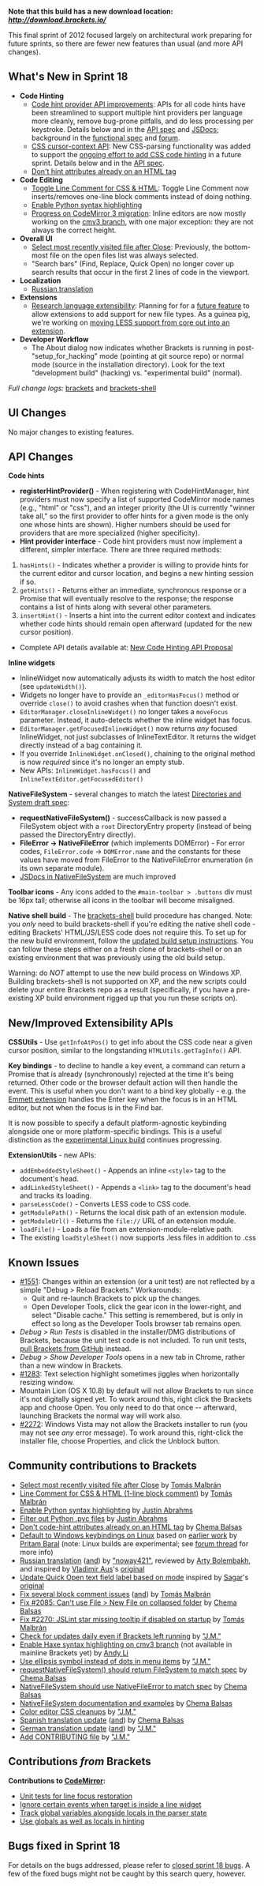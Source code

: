 **Note that this build has a new download location: _http://download.brackets.io/_**

This final sprint of 2012 focused largely on architectural work preparing for future sprints, so there are fewer new features than usual (and more API changes).

What's New in Sprint 18
-----------------------
* **Code Hinting**
    * [Code hint provider API improvements](https://trello.com/card/0-research-code-hint-provider-api/4f90a6d98f77505d7940ce88/723): APIs for all code hints have been streamlined to support multiple hint providers per language more cleanly, remove bug-prone pitfalls, and do less processing per keystroke. Details below and in the [API spec](New-Code-Hinting-API-Proposal) and [JSDocs](https://github.com/brackets-cont/brackets/blob/master/src/editor/CodeHintManager.js); background in the [functional spec](Code-Hinting-Functional-Specifications) and [forum](https://groups.google.com/forum/?fromgroups=#!topic/brackets-dev/Luf7IN0-iAM).
    * [CSS cursor-context API](https://trello.com/card/2-css-utilities-api-to-support-code-completion/4f90a6d98f77505d7940ce88/713): New CSS-parsing functionality was added to support the [ongoing effort to add CSS code hinting](https://groups.google.com/forum/?fromgroups=#!topic/brackets-dev/sAdPhV3ffOY) in a future sprint. Details below and in the [API spec](CSS-Context-API-implementation-spec).
    * [Don't hint attributes already on an HTML tag](https://github.com/brackets-cont/brackets/issues/2263)
* **Code Editing**
    * [Toggle Line Comment for CSS & HTML](https://github.com/brackets-cont/brackets/pull/2133): Toggle Line Comment now inserts/removes one-line block comments instead of doing nothing.
    * [Enable Python syntax highlighting](https://github.com/brackets-cont/brackets/issues/2355)
    * [Progress on CodeMirror 3 migration](https://trello.com/card/2-codemirror-3-inline-editor-open-edit/4f90a6d98f77505d7940ce88/650): Inline editors are now mostly working on the [cmv3 branch](https://github.com/brackets-cont/brackets/compare/master...cmv3), with one major exception: they are not always the correct height.
* **Overall UI**
    * [Select most recently visited file after Close](https://github.com/brackets-cont/brackets/pull/2122): Previously, the bottom-most file on the open files list was always selected.
    * "Search bars" (Find, Replace, Quick Open) no longer cover up search results that occur in the first 2 lines of code in the viewport.
* **Localization**
    * [Russian translation](https://github.com/brackets-cont/brackets/pull/2268)
* **Extensions**
    * [Research language extensibility](https://trello.com/card/0-research-language-extensibility/4f90a6d98f77505d7940ce88/712): Planning for for a [future feature](https://trello.com/card/api-for-extensions-to-add-new-language-syntax-coloring-mode/4f90a6d98f77505d7940ce88/639) to allow extensions to add support for new file types. As a guinea pig, we're working on [moving LESS support from core out into an extension](https://trello.com/card/0-less-refactor-into-extension/4f90a6d98f77505d7940ce88/711).
* **Developer Workflow**
   * The About dialog now indicates whether Brackets is running in post-"setup_for_hacking" mode (pointing at git source repo) or normal mode (source in the installation directory). Look for the text "development build" (hacking) vs. "experimental build" (normal).

_Full change logs:_ [brackets](https://github.com/brackets-cont/brackets/compare/sprint-17...sprint-18#commits_bucket) and [brackets-shell](https://github.com/brackets-cont/brackets-shell/compare/sprint-17...sprint-18#commits_bucket)


UI Changes
----------
No major changes to existing features.


API Changes
-----------

**Code hints**
- **registerHintProvider()** - When registering with CodeHintManager, hint providers must now specify a list of supported CodeMirror mode names (e.g., "html" or "css"), and an integer priority (the UI is currently "winner take all," so the first provider to offer hints for a given mode is the only one whose hints are shown). Higher numbers should be used for providers that are more specialized (higher specificity).
- **Hint provider interface** - Code hint providers must now implement a different, simpler interface. There are three required methods: 
 1. ``hasHints()`` - Indicates whether a provider is willing to provide hints for the current editor and cursor location, and begins a new hinting session if so.
 2. ``getHints()`` - Returns either an immediate, synchronous response or a Promise that will eventually resolve to the response; the response contains a list of hints along with several other parameters.
 3. ``insertHint()`` - Inserts a hint into the current editor context and indicates whether code hints should remain open afterward (updated for the new cursor position).
- Complete API details available at: [New Code Hinting API Proposal](New-Code-Hinting-API-Proposal)

**Inline widgets**
- InlineWidget now automatically adjusts its width to match the host editor (see `updateWidth()`).
- Widgets no longer have to provide an `_editorHasFocus()` method or override `close()` to avoid crashes when that function doesn't exist.
- `EditorManager.closeInlineWidget()` no longer takes a `moveFocus` parameter. Instead, it auto-detects whether the inline widget has focus.
- `EditorManager.getFocusedInlineWidget()` now returns _any_ focused InlineWidget, not just subclasses of InlineTextEditor. It returns the widget directly instead of a bag containing it.
- If you override `InlineWidget.onClosed()`, chaining to the original method is now _required_ since it's no longer an empty stub.
- New APIs: `InlineWidget.hasFocus()` and `InlineTextEditor.getFocusedEditor()`

**NativeFileSystem** - several changes to match the latest [Directories and System draft spec](http://www.w3.org/TR/file-system-api/):
- **requestNativeFileSystem()** - successCallback is now passed a FileSystem object with a `root` DirectoryEntry property (instead of being passed the DirectoryEntry directly).
- **FileError -> NativeFileError** (which implements DOMError) - For error codes, `FileError.code` -> `DOMError.name` and the constants for these values have moved from FileError to the NativeFileError enumeration (in its own separate module).
- [JSDocs in NativeFileSystem](https://github.com/brackets-cont/brackets/blob/master/src/file/NativeFileSystem.js) are much improved

**Toolbar icons** - Any icons added to the `#main-toolbar > .buttons` div must be 16px tall; otherwise all icons in the toolbar will become misaligned.

**Native shell build** - The [brackets-shell](https://github.com/brackets-cont/brackets-shell) build procedure has changed. Note: you _only_ need to build brackets-shell if you're editing the native shell code - editing Brackets' HTML/JS/LESS code does not require this. To set up for the new build environment, follow the [updated build setup instructions](https://github.com/brackets-cont/brackets-shell/wiki/Building-Brackets-Shell). You can follow these steps either on a fresh clone of brackets-shell or on an existing environment that was previously using the old build setup.

Warning: do _NOT_ attempt to use the new build process on Windows XP. Building brackets-shell is not supported on XP, and the new scripts could delete your entire Brackets repo as a result (specifically, if you have a pre-existing XP build environment rigged up that you run these scripts on).

New/Improved Extensibility APIs
-------------------------------
**CSSUtils** - Use ``getInfoAtPos()`` to get info about the CSS code near a given cursor position, similar to the longstanding `HTMLUtils.getTagInfo()` API.

**Key bindings** - to decline to handle a key event, a command can return a Promise that is already (synchronously) rejected at the time it's being returned. Other code or the browser default action will then handle the event. This is useful when you don't want to a bind key globally - e.g. the [Emmett extension](https://github.com/emmetio/emmet/downloads) handles the Enter key when the focus is in an HTML editor, but not when the focus is in the Find bar.

It is now possible to specify a default platform-agnostic keybinding alongside one or more platform-specific bindings. This is a useful distinction as the [experimental Linux build](https://groups.google.com/d/topic/brackets-dev/29vOJ6tvl8A/discussion) continues progressing.

**ExtensionUtils** - new APIs:
- ``addEmbeddedStyleSheet()`` - Appends an inline `<style>` tag to the document's head.
- ``addLinkedStyleSheet()`` - Appends a `<link>` tag to the document's head and tracks its loading.
- ``parseLessCode()`` - Converts LESS code to CSS code.
- ``getModulePath()`` - Returns the local disk path of an extension module.
- ``getModuleUrl()`` - Returns the `file://` URL of an extension module.
- ``loadFile()`` - Loads a file from an extension-module-relative path.
- The existing ``loadStyleSheet()`` now supports .less files in addition to .css


Known Issues
------------
* [#1551](https://github.com/brackets-cont/brackets/issues/1551): Changes within an extension (or a unit test) are not reflected by a simple "Debug > Reload Brackets." Workarounds:
    * Quit and re-launch Brackets to pick up the changes.
    * Open Developer Tools, click the gear icon in the lower-right, and select "Disable cache." This setting is remembered, but is only in effect so long as the Developer Tools browser tab remains open.
* _Debug > Run Tests_ is disabled in the installer/DMG distributions of Brackets, because the unit test code is not included. To run unit tests, [pull Brackets from GitHub](https://github.com/brackets-cont/brackets/wiki/How-to-Hack-on-Brackets#wiki-getcode) instead.
* _Debug > Show Developer Tools_ opens in a new tab in Chrome, rather than a new window in Brackets.
* [#1283](https://github.com/brackets-cont/brackets/issues/1283): Text selection highlight sometimes jiggles when horizontally resizing window.
* Mountain Lion (OS X 10.8) by default will not allow Brackets to run since it's not digitally signed yet.  To work around this, right click the Brackets app and choose Open.  You only need to do that once -- afterward, launching Brackets the normal way will work also.
* [#2272](https://github.com/brackets-cont/brackets/issues/2272): Windows Vista may not allow the Brackets installer to run (you may not see _any_ error message). To work around this, right-click the installer file, choose Properties, and click the Unblock button.


Community contributions to Brackets
-----------------------------------
* [Select most recently visited file after Close](https://github.com/brackets-cont/brackets/issues/2122) by [Tomás Malbrán](https://github.com/TomMalbran)
* [Line Comment for CSS & HTML (1-line block comment)](https://github.com/brackets-cont/brackets/issues/2133) by [Tomás Malbrán](https://github.com/TomMalbran)
* [Enable Python syntax highlighting](https://github.com/brackets-cont/brackets/issues/2355) by [Justin Abrahms](https://github.com/justinabrahms)
* [Filter out Python .pyc files](https://github.com/brackets-cont/brackets/issues/2366) by [Justin Abrahms](https://github.com/justinabrahms)
* [Don't code-hint attributes already on an HTML tag](https://github.com/brackets-cont/brackets/issues/2263) by [Chema Balsas](https://github.com/jbalsas)
* [Default to Windows keybindings on Linux](https://github.com/brackets-cont/brackets/issues/2331) based on [earlier work](https://github.com/brackets-cont/brackets/pull/2000) by [Pritam Baral](https://github.com/pritambaral) (note: Linux builds are experimental; see [forum thread](https://groups.google.com/d/topic/brackets-dev/29vOJ6tvl8A/discussion) for more info)
* [Russian translation](https://github.com/brackets-cont/brackets/pull/2268) ([and](https://github.com/brackets-cont/brackets/issues/2320)) by ["noway421"](https://github.com/noway421), reviewed by [Arty Bolembakh](https://github.com/TurboTurkey), and inspired by [Vladimir Aus](https://github.com/VladimirAus)'s [original](https://github.com/brackets-cont/brackets/pull/1900)
* [Update Quick Open text field label based on mode](https://github.com/brackets-cont/brackets/pull/2298) inspired by [Sagar](https://github.com/sagarsane)'s [original](https://github.com/brackets-cont/brackets/pull/1706)
* [Fix several block comment issues](https://github.com/brackets-cont/brackets/issues/2342) ([and](https://github.com/brackets-cont/brackets/issues/2121)) by [Tomás Malbrán](https://github.com/TomMalbran)
* [Fix #2085: Can't use File > New File on collapsed folder](https://github.com/brackets-cont/brackets/issues/2198) by [Chema Balsas](https://github.com/jbalsas)
* [Fix #2270: JSLint star missing tooltip if disabled on startup](https://github.com/brackets-cont/brackets/issues/2280) by [Tomás Malbrán](https://github.com/TomMalbran)
* [Check for updates daily even if Brackets left running](https://github.com/brackets-cont/brackets/pull/2368) by ["J.M."](https://github.com/mynetx)
* [Enable Haxe syntax highlighting on cmv3 branch](https://github.com/brackets-cont/brackets/pull/2075) (not available in mainline Brackets yet) by [Andy Li](https://github.com/andyli)
* [Use ellipsis symbol instead of dots in menu items](https://github.com/brackets-cont/brackets/issues/2240) by ["J.M."](https://github.com/mynetx)
* [requestNativeFileSystem() should return FileSystem to match spec](https://github.com/brackets-cont/brackets/issues/2158) by [Chema Balsas](https://github.com/jbalsas)
* [NativeFileSystem should use NativeFileError to match spec](https://github.com/brackets-cont/brackets/issues/2318) by [Chema Balsas](https://github.com/jbalsas)
* [NativeFileSystem documentation and examples](https://github.com/brackets-cont/brackets/issues/2063) by [Chema Balsas](https://github.com/jbalsas)
* [Color editor CSS cleanups](https://github.com/brackets-cont/brackets/issues/2225) by ["J.M."](https://github.com/mynetx)
* [Spanish translation update](https://github.com/brackets-cont/brackets/issues/2390) ([and](https://github.com/brackets-cont/brackets/issues/2273)) by [Chema Balsas](https://github.com/jbalsas)
* [German translation update](https://github.com/brackets-cont/brackets/issues/2367) ([and](https://github.com/brackets-cont/brackets/issues/2224)) by ["J.M."](https://github.com/mynetx)
* [Add CONTRIBUTING file](https://github.com/brackets-cont/brackets/issues/2304) by ["J.M."](https://github.com/mynetx)


Contributions _from_ Brackets
-----------------------------
**Contributions to [CodeMirror](https://github.com/marijnh/CodeMirror):**
* [Unit tests for line focus restoration](https://github.com/marijnh/CodeMirror/commit/fee2bb7660f914a1a71e695ce0584ed91fe5d73a)
* [Ignore certain events when target is inside a line widget](https://github.com/marijnh/CodeMirror/commit/9a076b991545390a0d3034e66434724185f19119)
* [Track global variables alongside locals in the parser state](https://github.com/marijnh/CodeMirror/commit/1bcc97635b11db2030697e5bb121d547c8c456e4)
* [Use globals as well as locals in hinting](https://github.com/marijnh/CodeMirror/commit/426a38985a7bef76b190ad3717c9855911b86662)

Bugs fixed in Sprint 18
-----------------------
For details on the bugs addressed, please refer to [closed sprint 18 bugs](https://github.com/brackets-cont/brackets/issues?labels=&milestone=5&state=closed). A few of the fixed bugs might not be caught by this search query, however.